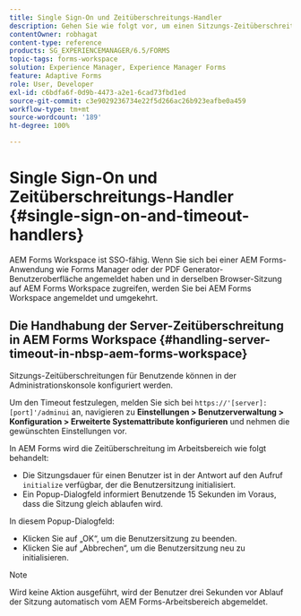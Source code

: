 ```yaml
---
title: Single Sign-On und Zeitüberschreitungs-Handler
description: Gehen Sie wie folgt vor, um einen Sitzungs-Zeitüberschreitungswert für AEM Forms Workspace festzulegen.
contentOwner: robhagat
content-type: reference
products: SG_EXPERIENCEMANAGER/6.5/FORMS
topic-tags: forms-workspace
solution: Experience Manager, Experience Manager Forms
feature: Adaptive Forms
role: User, Developer
exl-id: c6bdfa6f-0d9b-4473-a2e1-6cad73fbd1ed
source-git-commit: c3e9029236734e22f5d266ac26b923eafbe0a459
workflow-type: tm+mt
source-wordcount: '189'
ht-degree: 100%

---
```


# Single Sign-On und Zeitüberschreitungs-Handler {#single-sign-on-and-timeout-handlers}

AEM Forms Workspace ist SSO-fähig. Wenn Sie sich bei einer AEM Forms-Anwendung wie Forms Manager oder der PDF Generator-Benutzeroberfläche angemeldet haben und in derselben Browser-Sitzung auf AEM Forms Workspace zugreifen, werden Sie bei AEM Forms Workspace angemeldet und umgekehrt.

## Die Handhabung der Server-Zeitüberschreitung in AEM Forms Workspace {#handling-server-timeout-in-nbsp-aem-forms-workspace}

Sitzungs-Zeitüberschreitungen für Benutzende können in der Administrationskonsole konfiguriert werden.

Um den Timeout festzulegen, melden Sie sich bei `https://'[server]:[port]'/adminui` an, navigieren zu **Einstellungen > Benutzerverwaltung > Konfiguration > Erweiterte Systemattribute konfigurieren** und nehmen die gewünschten Einstellungen vor.

In AEM Forms wird die Zeitüberschreitung im Arbeitsbereich wie folgt behandelt:

* Die Sitzungsdauer für einen Benutzer ist in der Antwort auf den Aufruf `initialize` verfügbar, der die Benutzersitzung initialisiert.
* Ein Popup-Dialogfeld informiert Benutzende 15 Sekunden im Voraus, dass die Sitzung gleich ablaufen wird.

In diesem Popup-Dialogfeld:

* Klicken Sie auf „OK“, um die Benutzersitzung zu beenden.
* Klicken Sie auf „Abbrechen“, um die Benutzersitzung neu zu initialisieren.

>[!NOTE]
>
>Wird keine Aktion ausgeführt, wird der Benutzer drei Sekunden vor Ablauf der Sitzung automatisch vom AEM Forms-Arbeitsbereich abgemeldet.
